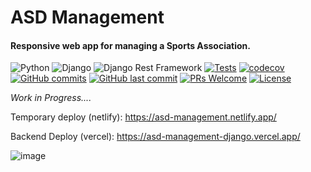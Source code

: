 # ASD Management

#### Responsive web app for managing a Sports Association.

![Python](https://badgen.net/badge/Built%20with/Python/blue)
![Django](https://img.shields.io/badge/Built%20with-Django-092E20)
![Django Rest Framework](https://img.shields.io/badge/Built%20with-DRF-red)
[![Tests](https://github.com/aleattene/asd-management-webapp-responsive-backend-django/actions/workflows/tests.yml/badge.svg)](https://github.com/aleattene/asd-management-webapp-responsive-backend-django/actions/workflows/tests.yml)
[![codecov](https://codecov.io/gh/aleattene/asd-management-webapp-responsive-backend-django/graph/badge.svg?token=452QWRN2E6)](https://codecov.io/gh/aleattene/asd-management-webapp-responsive-backend-django)
[![GitHub commits](https://badgen.net/github/commits/aleattene/asd-management-webapp-responsive-backend-django)](https://github.com/aleattene/asd-management-webapp-responsive-backend-django/commits/)
[![GitHub last commit](https://img.shields.io/github/last-commit/aleattene/asd-management-webapp-responsive-backend-django)](https://github.com/aleattene/asd-management-webapp-responsive-backend-django/commits/)
[![PRs Welcome](https://img.shields.io/badge/PRs-welcome-brightgreen.svg?style=flat-square)](https://github.com/aleattene/asd-management-webapp-responsive-backend-django/pulls)
[![License](https://img.shields.io/github/license/aleattene/asd-management-webapp-responsive-backend-django?color=blue)](https://github.com/aleattene/asd-management-webapp-responsive-backend-django/blob/main/LICENSE)


*Work in Progress....*

Temporary deploy (netlify):
https://asd-management.netlify.app/

Backend Deploy (vercel):
https://asd-management-django.vercel.app/

![image](https://user-images.githubusercontent.com/74595044/153876039-85241269-cc8b-40ec-94db-9def28df9d5e.png)
